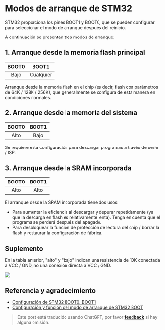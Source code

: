 # Modos de arranque de STM32

STM32 proporciona los pines BOOT1 y BOOT0, que se pueden configurar para seleccionar el modo de arranque después del reinicio.

A continuación se presentan tres modos de arranque:

## 1. Arranque desde la memoria flash principal

| BOOT0 |   BOOT1   |
| :---: | :-------: |
| Bajo  | Cualquier |

Arranque desde la memoria flash en el chip (es decir, flash con parámetros de 64K / 128K / 256K), que generalmente se configura de esta manera en condiciones normales.

## 2. Arranque desde la memoria del sistema

| BOOT0 | BOOT1 |
| :---: | :---: |
| Alto  | Bajo  |

Se requiere esta configuración para descargar programas a través de serie / ISP.

## 3. Arranque desde la SRAM incorporada

| BOOT0 | BOOT1 |
| :---: | :---: |
| Alto  | Alto  |

El arranque desde la SRAM incorporada tiene dos usos:

- Para aumentar la eficiencia al descargar y depurar repetidamente (ya que la descarga en flash es relativamente lenta). Tenga en cuenta que el programa se perderá después del apagado.
- Para desbloquear la función de protección de lectura del chip / borrar la flash y restaurar la configuración de fábrica.

## Suplemento

En la tabla anterior, "alto" y "bajo" indican una resistencia de 10K conectada a VCC / GND, no una conexión directa a VCC / GND.

![](https://img.wiki-power.com/d/wiki-media/img/20200603134417.jpg)

## Referencia y agradecimiento

- [Configuración de STM32 BOOT0, BOOT1](https://blog.csdn.net/Creative_Team/article/details/79315876)
- [Configuración y función del modo de arranque de STM32 BOOT](https://blog.csdn.net/weixin_34349320/article/details/86231081?utm_medium=distribute.pc_relevant.none-task-blog-BlogCommendFromMachineLearnPai2-1.nonecase&depth_1-utm_source=distribute.pc_relevant.none-task-blog-BlogCommendFromMachineLearnPai2-1.nonecase)

> Este post está traducido usando ChatGPT, por favor [**feedback**](https://github.com/linyuxuanlin/Wiki_MkDocs/issues/new) si hay alguna omisión.
